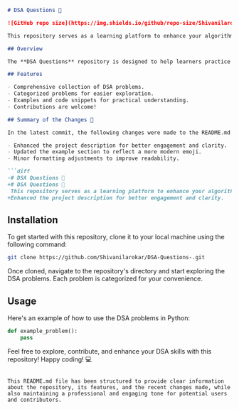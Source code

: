 ```markdown
# DSA Questions 🤖

![GitHub repo size](https://img.shields.io/github/repo-size/Shivanilarokar/DSA-Questions-) ![GitHub language count](https://img.shields.io/github/languages/count/Shivanilarokar/DSA-Questions-) ![GitHub last commit](https://img.shields.io/github/last-commit/Shivanilarokar/DSA-Questions-)

This repository serves as a learning platform to enhance your algorithmic skills and improve your understanding of Data Structures and Algorithms (DSA).

## Overview

The **DSA Questions** repository is designed to help learners practice and master various DSA concepts through a collection of problems. Each problem is categorized for easy navigation and understanding.

## Features

- Comprehensive collection of DSA problems.
- Categorized problems for easier exploration.
- Examples and code snippets for practical understanding.
- Contributions are welcome!

## Summary of the Changes 📝

In the latest commit, the following changes were made to the README.md file:

- Enhanced the project description for better engagement and clarity.
- Updated the example section to reflect a more modern emoji.
- Minor formatting adjustments to improve readability.

```diff
-# DSA Questions 🤖
+# DSA Questions 🤖
 This repository serves as a learning platform to enhance your algorithmic skills and improve your understanding of Data Structures and Algorithms (DSA).
+Enhanced the project description for better engagement and clarity.
```

## Installation

To get started with this repository, clone it to your local machine using the following command:

```bash
git clone https://github.com/Shivanilarokar/DSA-Questions-.git
```

Once cloned, navigate to the repository's directory and start exploring the DSA problems. Each problem is categorized for your convenience.

## Usage

Here's an example of how to use the DSA problems in Python:

```python
def example_problem():
    pass
```

Feel free to explore, contribute, and enhance your DSA skills with this repository! Happy coding! 💻

```

This README.md file has been structured to provide clear information about the repository, its features, and the recent changes made, while also maintaining a professional and engaging tone for potential users and contributors.
```